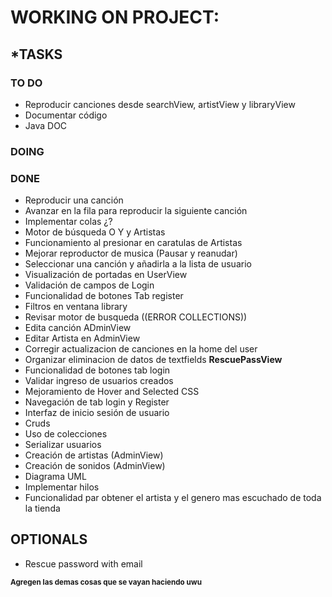 # WORKING ON PROJECT: 

## ***TASKS**

### **TO DO**
- Reproducir canciones desde searchView, artistView y libraryView
- Documentar código
- Java DOC



### DOING


### DONE
- Reproducir una canción
- Avanzar en la fila para reproducir la siguiente canción
- Implementar colas ¿?
- Motor de búsqueda O Y y Artistas
- Funcionamiento al presionar en caratulas de Artistas
- Mejorar reproductor de musica (Pausar y reanudar)
- Seleccionar una canción y añadirla a la lista de usuario
- Visualización de portadas en UserView
- Validación de campos de Login
- Funcionalidad de botones Tab register
- Filtros en ventana library
- Revisar motor de busqueda ((ERROR COLLECTIONS))
- Edita canción ADminView
- Editar Artista en AdminView
- Corregir actualizacion de canciones en la home del user
- Organizar eliminacion de datos de textfields **RescuePassView**
- Funcionalidad de botones tab login
- Validar ingreso de usuarios creados
- Mejoramiento de Hover and Selected CSS
- Navegación de tab login y Register 
- Interfaz de inicio sesión de usuario
- Cruds
- Uso de colecciones
- Serializar usuarios
- Creación de artistas (AdminView)
- Creación de sonidos (AdminView)
- Diagrama UML
- Implementar hilos
- Funcionalidad par obtener el artista y el genero mas escuchado de toda la tienda


## OPTIONALS
- Rescue password with email

<sub>**Agregen las demas cosas que se vayan haciendo uwu**</sub>
